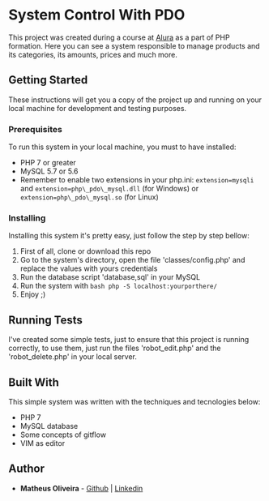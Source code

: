# System Control With PDO

This project was created during a course at [Alura](https://alura.com.br) as a part of PHP formation. Here you can see a system responsible to manage products and its categories, its amounts, prices and much more.

## Getting Started

These instructions will get you a copy of the project up and running on your local machine for development and testing purposes.

### Prerequisites

To run this system in your local machine, you must to have installed:

* PHP 7 or greater
* MySQL 5.7 or 5.6
* Remember to enable two extensions in your php.ini: ````extension=mysqli```` and ````extension=php\_pdo\_mysql.dll```` (for Windows) or ````extension=php\_pdo\_mysql.so```` (for Linux)

### Installing

Installing this system it's pretty easy, just follow the step by step bellow:

1. First of all, clone or download this repo
2. Go to the system's directory, open the file 'classes/config.php' and replace the values with yours credentials
3. Run the database script 'database,sql' in your MySQL
4. Run the system with ````bash php -S localhost:yourporthere/ ```` 
5. Enjoy ;)

## Running Tests

I've created some simple tests, just to ensure that this project is running correctly, to use them, just run the files 'robot\_edit.php' and the 'robot\_delete.php' in your local server.

## Built With

This simple system was written with the techniques and tecnologies below:

* PHP 7
* MySQL database
* Some concepts of gitflow
* VIM as editor

## Author

* **Matheus Oliveira** - [Github](https://github.com/MatheusOliveiraSilva/) | [Linkedin](https://www.linkedin.com/in/matheusoliveirasilva/)
